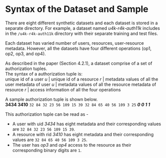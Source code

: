 # Syntax of the Dataset and Sample

There are eight different synthetic datasets and each dataset is stored in a separate directory.
For example, a dataset named _u4k-r4k-auth11k_ includes in the `/u4k-r4k-auth11k` directory with their separate training and test files.

Each dataset has varied number of users, resources, user-resource metadata. However, all the datasets have four different operations (op1, op2, op3, and op4).

As described in the paper (Section 4.2.1), a dataset comprise of a set of authorization tuples.  
The syntax of a authorization tuple is:  
unique id of a user _u_ | unique id of a resource _r_ | metadata values of all the user metadata of user _u_ |
metadata values of all the resource metadata of resource _r_ | access information of all the four operations

A sample authorization tuple is shown below.  
**3434 3410** `32 84 32 23 56 109 15 39 32 84 65 40 56 109 3 25` **_0 0 1 1_**

This authorization tuple can be read as -  
* A user with uid _3434_ has eight metadata and their corresponding values are `32 84 32 23 56 109 15 39`.
* A resource with rid _3410_ has eight metadata and their corresponding values are `32 84 65 40 56 109 3 25`.
* The user has _op3_ and _op4_ access to the resource as their corresponding binary digits are `1`.
